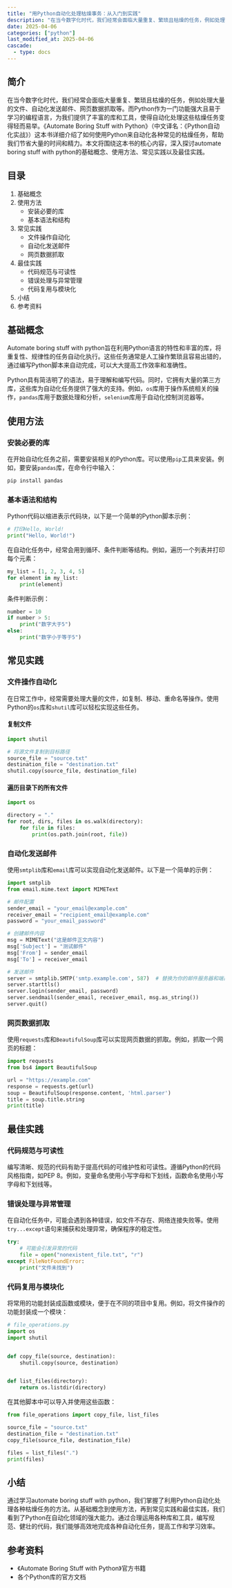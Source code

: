 ```yaml
---
title: "用Python自动化处理枯燥事务：从入门到实践"
description: "在当今数字化时代，我们经常会面临大量重复、繁琐且枯燥的任务，例如处理大量的文件、自动化发送邮件、网页数据抓取等。而Python作为一门功能强大且易于学习的编程语言，为我们提供了丰富的库和工具，使得自动化处理这些枯燥任务变得轻而易举。《Automate Boring Stuff with Python》（中文译名：《Python自动化实战》）这本书详细介绍了如何使用Python来自动化各种常见的枯燥任务，帮助我们节省大量的时间和精力。本文将围绕这本书的核心内容，深入探讨automate boring stuff with python的基础概念、使用方法、常见实践以及最佳实践。"
date: 2025-04-06
categories: ["python"]
last_modified_at: 2025-04-06
cascade:
  - type: docs
---
```



## 简介
在当今数字化时代，我们经常会面临大量重复、繁琐且枯燥的任务，例如处理大量的文件、自动化发送邮件、网页数据抓取等。而Python作为一门功能强大且易于学习的编程语言，为我们提供了丰富的库和工具，使得自动化处理这些枯燥任务变得轻而易举。《Automate Boring Stuff with Python》（中文译名：《Python自动化实战》）这本书详细介绍了如何使用Python来自动化各种常见的枯燥任务，帮助我们节省大量的时间和精力。本文将围绕这本书的核心内容，深入探讨automate boring stuff with python的基础概念、使用方法、常见实践以及最佳实践。

<!-- more -->
## 目录
1. 基础概念
2. 使用方法
    - 安装必要的库
    - 基本语法和结构
3. 常见实践
    - 文件操作自动化
    - 自动化发送邮件
    - 网页数据抓取
4. 最佳实践
    - 代码规范与可读性
    - 错误处理与异常管理
    - 代码复用与模块化
5. 小结
6. 参考资料

## 基础概念
Automate boring stuff with python旨在利用Python语言的特性和丰富的库，将重复性、规律性的任务自动化执行。这些任务通常是人工操作繁琐且容易出错的，通过编写Python脚本来自动完成，可以大大提高工作效率和准确性。

Python具有简洁明了的语法，易于理解和编写代码。同时，它拥有大量的第三方库，这些库为自动化任务提供了强大的支持。例如，`os`库用于操作系统相关的操作，`pandas`库用于数据处理和分析，`selenium`库用于自动化控制浏览器等。

## 使用方法
### 安装必要的库
在开始自动化任务之前，需要安装相关的Python库。可以使用`pip`工具来安装。例如，要安装`pandas`库，在命令行中输入：
```bash
pip install pandas
```

### 基本语法和结构
Python代码以缩进表示代码块，以下是一个简单的Python脚本示例：
```python
# 打印Hello, World!
print("Hello, World!")
```

在自动化任务中，经常会用到循环、条件判断等结构。例如，遍历一个列表并打印每个元素：
```python
my_list = [1, 2, 3, 4, 5]
for element in my_list:
    print(element)
```

条件判断示例：
```python
number = 10
if number > 5:
    print("数字大于5")
else:
    print("数字小于等于5")
```

## 常见实践
### 文件操作自动化
在日常工作中，经常需要处理大量的文件，如复制、移动、重命名等操作。使用Python的`os`库和`shutil`库可以轻松实现这些任务。

#### 复制文件
```python
import shutil

# 将源文件复制到目标路径
source_file = "source.txt"
destination_file = "destination.txt"
shutil.copy(source_file, destination_file)
```

#### 遍历目录下的所有文件
```python
import os

directory = "."
for root, dirs, files in os.walk(directory):
    for file in files:
        print(os.path.join(root, file))
```

### 自动化发送邮件
使用`smtplib`库和`email`库可以实现自动化发送邮件。以下是一个简单的示例：
```python
import smtplib
from email.mime.text import MIMEText

# 邮件配置
sender_email = "your_email@example.com"
receiver_email = "recipient_email@example.com"
password = "your_email_password"

# 创建邮件内容
msg = MIMEText("这是邮件正文内容")
msg['Subject'] = "测试邮件"
msg['From'] = sender_email
msg['To'] = receiver_email

# 发送邮件
server = smtplib.SMTP('smtp.example.com', 587)  # 替换为你的邮件服务器和端口
server.starttls()
server.login(sender_email, password)
server.sendmail(sender_email, receiver_email, msg.as_string())
server.quit()
```

### 网页数据抓取
使用`requests`库和`BeautifulSoup`库可以实现网页数据的抓取。例如，抓取一个网页的标题：
```python
import requests
from bs4 import BeautifulSoup

url = "https://example.com"
response = requests.get(url)
soup = BeautifulSoup(response.content, 'html.parser')
title = soup.title.string
print(title)
```

## 最佳实践
### 代码规范与可读性
编写清晰、规范的代码有助于提高代码的可维护性和可读性。遵循Python的代码风格指南，如PEP 8。例如，变量命名使用小写字母和下划线，函数命名使用小写字母和下划线等。

### 错误处理与异常管理
在自动化任务中，可能会遇到各种错误，如文件不存在、网络连接失败等。使用`try...except`语句来捕获和处理异常，确保程序的稳定性。
```python
try:
    # 可能会引发异常的代码
    file = open("nonexistent_file.txt", "r")
except FileNotFoundError:
    print("文件未找到")
```

### 代码复用与模块化
将常用的功能封装成函数或模块，便于在不同的项目中复用。例如，将文件操作的功能封装成一个模块：
```python
# file_operations.py
import os
import shutil


def copy_file(source, destination):
    shutil.copy(source, destination)


def list_files(directory):
    return os.listdir(directory)
```

在其他脚本中可以导入并使用这些函数：
```python
from file_operations import copy_file, list_files

source_file = "source.txt"
destination_file = "destination.txt"
copy_file(source_file, destination_file)

files = list_files(".")
print(files)
```

## 小结
通过学习automate boring stuff with python，我们掌握了利用Python自动化处理各种枯燥任务的方法。从基础概念到使用方法，再到常见实践和最佳实践，我们看到了Python在自动化领域的强大能力。通过合理运用各种库和工具，编写规范、健壮的代码，我们能够高效地完成各种自动化任务，提高工作和学习效率。

## 参考资料
- 《Automate Boring Stuff with Python》官方书籍
- 各个Python库的官方文档 